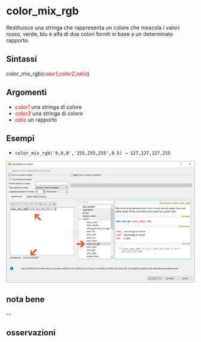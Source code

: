 # color_mix_rgb

Restituisce una stringa che rappresenta un colore che mescola i valori rosso, verde, blu e alfa di due colori forniti in base a un determinato rapporto.

## Sintassi

color_mix_rgb(_<span style="color:red;">color1</span>,<span style="color:red;">color2</span>,<span style="color:red;">ratio<span style="color:red;">_)

## Argomenti

* _<span style="color:red;">color1</span>_ una stringa di colore
* _<span style="color:red;">color2</span>_ una stringa di colore
* _<span style="color:red;">ratio</span>_ un rapporto

## Esempi

* `color_mix_rgb('0,0,0','255,255,255',0.5) → 127,127,127,255`

![](../../img/colore/color_mix_rgb/color_mix_rgb1.png)

## nota bene

--

## osservazioni
